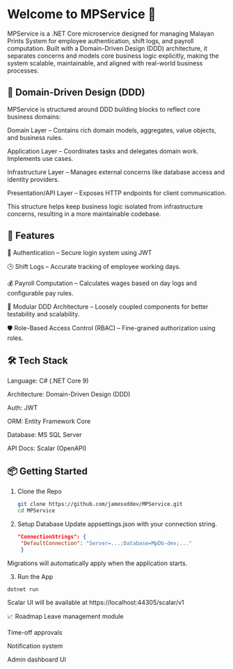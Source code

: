 # Welcome to MPService 👋 
MPService is a .NET Core microservice designed for managing Malayan Prints System for employee authentication, shift logs, and payroll computation. Built with a Domain-Driven Design (DDD) architecture, it separates concerns and models core business logic explicitly, making the system scalable, maintainable, and aligned with real-world business processes.

## 🧭 Domain-Driven Design (DDD)

MPService is structured around DDD building blocks to reflect core business domains:

Domain Layer – Contains rich domain models, aggregates, value objects, and business rules.

Application Layer – Coordinates tasks and delegates domain work. Implements use cases.

Infrastructure Layer – Manages external concerns like database access and identity providers.

Presentation/API Layer – Exposes HTTP endpoints for client communication.

This structure helps keep business logic isolated from infrastructure concerns, resulting in a more maintainable codebase.


## 🚀 Features
🔐 Authentication – Secure login system using JWT

🕒 Shift Logs – Accurate tracking of employee working days.

💰 Payroll Computation – Calculates wages based on day logs and configurable pay rules.

🧩 Modular DDD Architecture – Loosely coupled components for better testability and scalability.

🛡️ Role-Based Access Control (RBAC) – Fine-grained authorization using roles.

## 🛠️ Tech Stack

Language: C# (.NET Core 9)

Architecture: Domain-Driven Design (DDD)

Auth: JWT

ORM: Entity Framework Core

Database: MS SQL Server

API Docs: Scalar (OpenAPI)

## 📦 Getting Started

1. Clone the Repo
   ```bash
   git clone https://github.com/jamesxddev/MPService.git
   cd MPService
   ```

2. Setup Database
Update appsettings.json with your connection string.
   ```json
   "ConnectionStrings": {
    "DefaultConnection": "Server=...;Database=MpDb-dev;..."
    }
   ```

Migrations will automatically apply when the application starts.

3. Run the App
```bash
dotnet run
```

Scalar UI will be available at https://localhost:44305/scalar/v1

📈 Roadmap
 Leave management module

 Time-off approvals

 Notification system

 Admin dashboard UI

